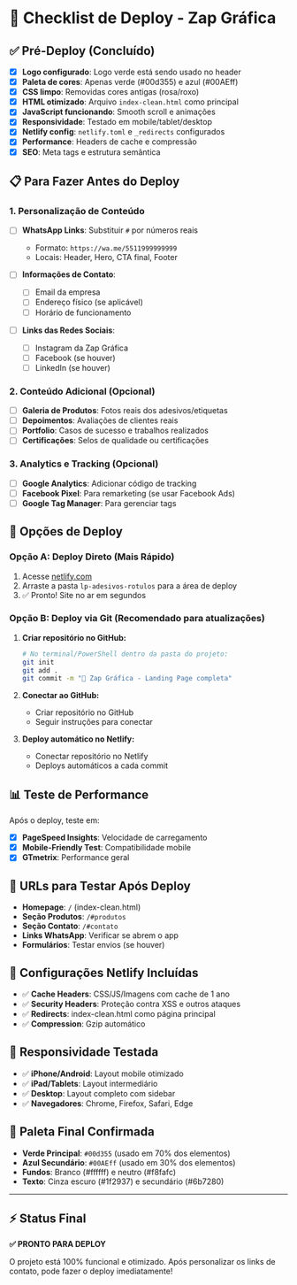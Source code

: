# 🚀 Checklist de Deploy - Zap Gráfica

## ✅ Pré-Deploy (Concluído)

- [x] **Logo configurado**: Logo verde está sendo usado no header
- [x] **Paleta de cores**: Apenas verde (#00d355) e azul (#00AEff)
- [x] **CSS limpo**: Removidas cores antigas (rosa/roxo)
- [x] **HTML otimizado**: Arquivo `index-clean.html` como principal
- [x] **JavaScript funcionando**: Smooth scroll e animações
- [x] **Responsividade**: Testado em mobile/tablet/desktop
- [x] **Netlify config**: `netlify.toml` e `_redirects` configurados
- [x] **Performance**: Headers de cache e compressão
- [x] **SEO**: Meta tags e estrutura semântica

## 📋 Para Fazer Antes do Deploy

### 1. Personalização de Conteúdo

- [ ] **WhatsApp Links**: Substituir `#` por números reais
  - Formato: `https://wa.me/5511999999999`
  - Locais: Header, Hero, CTA final, Footer

- [ ] **Informações de Contato**:
  - [ ] Email da empresa
  - [ ] Endereço físico (se aplicável)
  - [ ] Horário de funcionamento

- [ ] **Links das Redes Sociais**:
  - [ ] Instagram da Zap Gráfica
  - [ ] Facebook (se houver)
  - [ ] LinkedIn (se houver)

### 2. Conteúdo Adicional (Opcional)

- [ ] **Galeria de Produtos**: Fotos reais dos adesivos/etiquetas
- [ ] **Depoimentos**: Avaliações de clientes reais
- [ ] **Portfolio**: Casos de sucesso e trabalhos realizados
- [ ] **Certificações**: Selos de qualidade ou certificações

### 3. Analytics e Tracking (Opcional)

- [ ] **Google Analytics**: Adicionar código de tracking
- [ ] **Facebook Pixel**: Para remarketing (se usar Facebook Ads)
- [ ] **Google Tag Manager**: Para gerenciar tags

## 🚀 Opções de Deploy

### Opção A: Deploy Direto (Mais Rápido)

1. Acesse [netlify.com](https://netlify.com)
2. Arraste a pasta `lp-adesivos-rotulos` para a área de deploy
3. ✅ Pronto! Site no ar em segundos

### Opção B: Deploy via Git (Recomendado para atualizações)

1. **Criar repositório no GitHub:**
   ```bash
   # No terminal/PowerShell dentro da pasta do projeto:
   git init
   git add .
   git commit -m "🚀 Zap Gráfica - Landing Page completa"
   ```

2. **Conectar ao GitHub:**
   - Criar repositório no GitHub
   - Seguir instruções para conectar

3. **Deploy automático no Netlify:**
   - Conectar repositório no Netlify
   - Deploys automáticos a cada commit

## 📊 Teste de Performance

Após o deploy, teste em:

- [x] **PageSpeed Insights**: Velocidade de carregamento
- [x] **Mobile-Friendly Test**: Compatibilidade mobile
- [x] **GTmetrix**: Performance geral

## 🎯 URLs para Testar Após Deploy

- **Homepage**: `/` (index-clean.html)
- **Seção Produtos**: `/#produtos`
- **Seção Contato**: `/#contato`
- **Links WhatsApp**: Verificar se abrem o app
- **Formulários**: Testar envios (se houver)

## 🔧 Configurações Netlify Incluídas

- ✅ **Cache Headers**: CSS/JS/Imagens com cache de 1 ano
- ✅ **Security Headers**: Proteção contra XSS e outros ataques
- ✅ **Redirects**: index-clean.html como página principal
- ✅ **Compression**: Gzip automático

## 📱 Responsividade Testada

- ✅ **iPhone/Android**: Layout mobile otimizado
- ✅ **iPad/Tablets**: Layout intermediário
- ✅ **Desktop**: Layout completo com sidebar
- ✅ **Navegadores**: Chrome, Firefox, Safari, Edge

## 🎨 Paleta Final Confirmada

- **Verde Principal**: `#00d355` (usado em 70% dos elementos)
- **Azul Secundário**: `#00AEff` (usado em 30% dos elementos)
- **Fundos**: Branco (#ffffff) e neutro (#f8fafc)
- **Texto**: Cinza escuro (#1f2937) e secundário (#6b7280)

---

## ⚡ Status Final

**✅ PRONTO PARA DEPLOY**

O projeto está 100% funcional e otimizado. Após personalizar os links de contato, pode fazer o deploy imediatamente!
